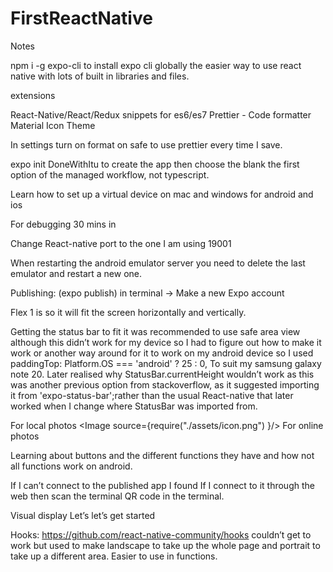 # FirstReactNative
Notes

npm i -g expo-cli to install expo cli globally the easier way to use react native with lots of built in libraries and files.


extensions

React-Native/React/Redux snippets for es6/es7
Prettier - Code formatter
Material Icon Theme

In settings turn on format on safe  to use prettier every time I save.

expo init DoneWithItu  to create the app then choose the blank the first option of the managed workflow, not typescript. 

Learn how to set up a virtual device on mac and windows for android and ios


For debugging 30 mins in 

Change React-native port to the one I am using 19001

When restarting the android emulator server you need to delete the last emulator and restart a new one.



Publishing: (expo publish)  in terminal  → Make a new Expo account

Flex 1 is so it will fit the screen horizontally and vertically.




Getting the status bar to fit it was recommended to use safe area view although this didn’t work for my device so I had to figure out how to make it work or another way around for it to work on my android device so I used paddingTop: Platform.OS === 'android' ? 25 : 0,  To suit my samsung galaxy note 20.
Later realised why StatusBar.currentHeight wouldn’t work as this was another previous option from stackoverflow, as it suggested importing it from 'expo-status-bar';rather than the usual React-native  that later worked when I change where StatusBar was imported from. 




For local photos  <Image source={require("./assets/icon.png") }/>
For online photos 

  
Learning about buttons and the different functions they have and how not all functions work on android.

If I can’t connect to the published app I found If I connect to it through the web then scan the terminal QR code in the terminal. 


Visual display 
Let’s let’s get started 

Hooks: https://github.com/react-native-community/hooks couldn’t get to work but used to make landscape to take up the whole page and portrait to take up a different area. Easier to use in functions. 

 

